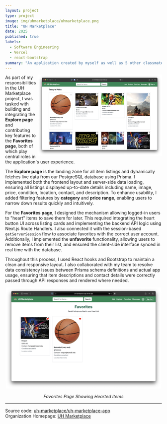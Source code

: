 ```yaml
---
layout: project
type: project
image: img/uhmarketplace/uhmarketplace.png
title: "UH Marketplace"
date: 2025
published: true
labels:
  - Software Engineering
  - Vercel
  - react-bootstrap
summary: "An application created by myself as well as 5 other classmates which is catered for the University of Hawaii at Manoa students who wish to sell, buy, or trade items which they want to get rid of to other students within the University system."
---
```


<img class="img-fluid" width="400" align="right" src="../img/explorePage.png">

As part of my responsibilities in the UH Marketplace project, I was tasked with building and integrating the **Explore page** and contributing key features to the **Favorites page**, both of which play central roles in the application's user experience.

The **Explore page** is the landing zone for all item listings and dynamically fetches live data from our PostgreSQL database using Prisma. I implemented both the frontend layout and server-side data loading, ensuring all listings displayed up-to-date details including name, image, price, condition, location, contact, and description. To enhance usability, I added filtering features by **category** and **price range**, enabling users to narrow down results quickly and intuitively.

For the **Favorites page**, I designed the mechanism allowing logged-in users to "heart" items to save them for later. This required integrating the heart button UI across listing cards and implementing the backend API logic using Next.js Route Handlers. I also connected it with the session-based `getServerSession` flow to associate favorites with the correct user account. Additionally, I implemented the **unfavorite** functionality, allowing users to remove items from their list, and ensured the client-side interface synced in real time with the database.

Throughout this process, I used React hooks and Bootstrap to maintain a clean and responsive layout. I also collaborated with my team to resolve data consistency issues between Prisma schema definitions and actual app usage, ensuring that item descriptions and contact details were correctly passed through API responses and rendered where needed.


  <div style="text-align: center;">
    <img src="../img/favoriteList.png" alt="Favorites Page" width="500">
    <p><em>Favorites Page Showing Hearted Items</em></p>
  </div>
</div>


<hr>

Source code: <a href="https://github.com/uh-marketplace/uh-marketplace-app"><i class="large github icon "></i>uh-marketplace/uh-marketplace-app</a>
<br>
Organization Homepage: <a href="https://uh-marketplace.github.io/">UH Marketplace</a>